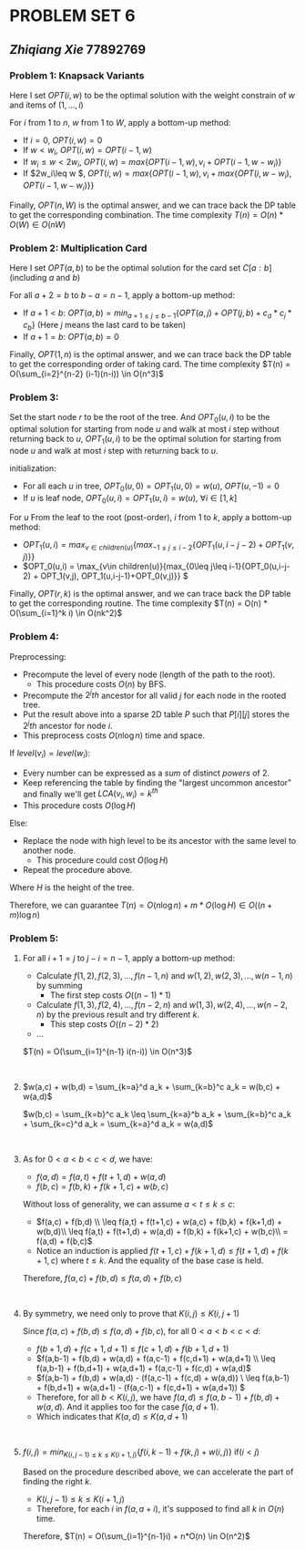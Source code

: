 # PROBLEM SET 6

## _Zhiqiang Xie_ 77892769

### Problem 1: Knapsack Variants

Here I set $OPT(i,w)$ to be the optimal solution with the weight constrain of $w$ and items of $(1,...,i)$

For $i$ from $1$ to $n$, $w$ from $1$ to $W$, apply a bottom-up method:

- If $i=0$, $OPT(i,w) = 0$
- If $w < w_i,$ $OPT(i,w) = OPT(i-1,w)$
- If $w_i \leq w < 2w_i$, $OPT(i,w) = max\{OPT(i-1,w), v_i+OPT(i-1,w-w_i)\}$
- If $2w_i\leq w $, $OPT(i,w) = max\{OPT(i-1,w), v_i+ max\{OPT(i,w-w_i),OPT(i-1,w-w_i)\}\}$

Finally, $OPT(n,W)$ is the optimal answer, and we can trace back the DP table to get the corresponding combination. The time complexity $T(n) = O(n)*O(W) \in O(nW)$



### Problem 2: Multiplication Card

Here I set $OPT(a,b)$ to be the optimal solution for the card set $C[a:b]$ (including $a$ and $b$)

For all $a + 2 = b$ to $b - a = n-1$, apply a bottom-up method:

- If $a+1<b$: $OPT(a,b) = min_{a+1\leq j\leq b-1}\{OPT(a,j) + OPT(j,b) + c_a*c_j*c_b\}$ (Here $j$ means the last card to be taken)
- If $a + 1 = b$: $OPT(a,b) = 0$

Finally, $OPT(1,n)$ is the optimal answer, and we can trace back the DP table to get the corresponding order of taking card. The time complexity $T(n) = O(\sum_{i=2}^{n-2} (i-1)(n-i)) \in O(n^3)$



### Problem 3:

Set the start node $r$ to be the root of the tree. And $OPT_0(u,i)$ to be the optimal solution for starting from node $u$ and walk at most $i$ step without returning back to $u$, $OPT_1(u,i)$ to be the optimal solution for starting from node $u$ and walk at most $i$ step with returning back to $u$.

initialization:

- For all each $u$ in tree, $OPT_0(u,0) = OPT_1(u,0) = w(u)$, $OPT(u,-1) = 0$ 
- If $u$ is leaf node, $OPT_0(u,i) = OPT_1(u,i) = w(u)$, $\forall i \in[1,k]$ 

For $u$ From the leaf to the root (post-order), $i$ from $1$ to $k$, apply a bottom-up method:

- $OPT_1(u,i) = max_{v\in children(u)}\{max_{-1\leq j\leq i-2}\{OPT_1(u,i-j-2) + OPT_1(v,j)\}\}$
- $OPT_0(u,i) = \\max_{v\in children(u)}\{max_{0\leq j\leq i-1}\{OPT_0(u,i-j-2) + OPT_1(v,j), OPT_1(u,i-j-1)+OPT_0(v,j)\}\} $

Finally, $OPT(r,k)$ is the optimal answer, and we can trace back the DP table to get the corresponding routine. The time complexity $T(n) = O(n) * O(\sum_{i=1}^k i) \in O(nk^2)$



### Problem 4: 

Preprocessing:

- Precompute the level of every node (length of the path to the root).
  - This procedure costs $O(n)$ by BFS.
- Precompute the $2^j th$ ancestor for all valid $j$ for each node in the rooted tree.
- Put the result above into a sparse 2D table $P$ such that $P[i][j]$ stores the $2^j th$ ancestor for node $i$.
- This preprocess costs $O(n\log n)$ time and space.

If $level(v_i) = level(w_i)$:

- Every number can be expressed as a *sum* of distinct *powers* of $2$.
- Keep referencing the table by finding the "largest uncommon ancestor" and finally we'll get $LCA(v_i,w_i) = k^{th}$
- This procedure costs $O(\log H)$

Else:

- Replace the node with high level to be its ancestor with the same level to another node.
  - This procedure could cost $O(\log H)$ 
- Repeat the procedure above.

Where $H​$ is the height of the tree. 

Therefore, we can guarantee $T(n) = O(n\log n) + m*O(\log H) \in O((n+m)\log n)$



### Problem 5:

1. For all $i + 1 = j$ to $j-i = n-1$, apply a bottom-up method:

   - Calculate $f(1,2), f(2,3),...,f(n-1,n)$ and $w(1,2), w(2,3), ..., w(n-1,n)$ by summing
     - The first step costs $O((n-1)*1)$
   - Calculate $f(1,3), f(2,4), ... , f(n-2,n)$ and $w(1,3),w(2,4),...,w(n-2,n)$ by the previous result and try different $k$.
     - This step costs $O((n-2)*2)$
   - ...

   $T(n) = O(\sum_{i=1}^{n-1} i(n-i)) \in O(n^3)​$

   ​

2. $w(a,c) + w(b,d) = \sum_{k=a}^d a_k + \sum_{k=b}^c a_k = w(b,c) + w(a,d)$

   $w(b,c) = \sum_{k=b}^c a_k \leq \sum_{k=a}^b a_k + \sum_{k=b}^c a_k + \sum_{k=c}^d a_k = \sum_{k=a}^d a_k = w(a,d)$

   ​

3. As for $0<a<b<c<d$, we have:

   - $f(a,d) = f(a,t) + f(t+1,d) + w(a,d)$
   - $f(b,c) = f(b,k) + f(k+1,c) + w(b,c)$

   Without loss of generality, we can assume $a < t \leq k \leq c$:

   - $f(a,c) + f(b,d) \\ \leq f(a,t) + f(t+1,c) + w(a,c) + f(b,k) + f(k+1,d) + w(b,d)\\ \leq f(a,t) + f(t+1,d) + w(a,d) + f(b,k) + f(k+1,c) + w(b,c)\\ = f(a,d) + f(b,c)$
   - Notice an induction is applied $f(t+1,c) + f(k+1,d) \leq f(t+1,d) + f(k+1,c)$ where $t\leq k$. And the equality of the base case is held.

   Therefore, $f(a,c) + f(b,d)  \leq f(a,d) + f(b,c)$

   ​

4. By symmetry, we need only to prove that $K(i,j) \leq K(i,j+1)$

   Since $f(a,c) + f(b,d)  \leq f(a,d) + f(b,c)$, for all $0 < a < b < c < d$:

   - $f(b+1,d) + f(c+1,d+1) \leq f(c+1,d) + f(b+1,d+1)$
   - $f(a,b-1) + f(b,d) + w(a,d) + f(a,c-1) + f(c,d+1) + w(a,d+1) \\ \leq f(a,b-1) + f(b,d+1) + w(a,d+1) + f(a,c-1) + f(c,d) + w(a,d)$
   - $f(a,b-1) + f(b,d) + w(a,d) - (f(a,c-1) + f(c,d) + w(a,d))  \\ \leq f(a,b-1) + f(b,d+1) + w(a,d+1) - (f(a,c-1) + f(c,d+1) + w(a,d+1)) $
   - Therefore, for all $b < K(i,j)$, we have $f(a,d) \leq f(a,b-1) + f(b,d) + w(a,d)$. And it applies too for the case $f(a,d+1)$.
   - Which indicates that $K(a,d) \leq K(a,d+1)$

   ​

5. $f(i,j) = min_{K(i,j-1)\leq k \leq K(i+1,j)} \{f(i,k-1) + f(k,j) + w(i,j)\}$  if$(i<j)$

   Based on the procedure described above, we can accelerate the part of finding the right $k$.

   - $K(i,j-1)\leq k \leq K(i+1,j)$
   - Therefore, for each $i$ in $f(a,a+i)$, it's supposed to find all $k$ in $O(n)$ time.

   Therefore, $T(n) = O(\sum_{i=1}^{n-1}i) + n*O(n) \in O(n^2)$

